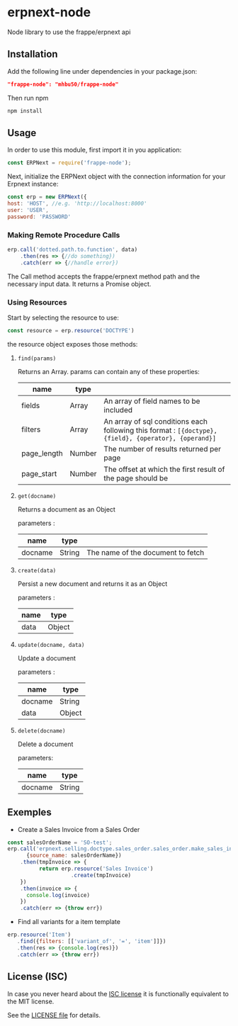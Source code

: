 # erpnext-node

Node library to use the frappe/erpnext api

## Installation

Add the following line under dependencies in your package.json:

```json
"frappe-node": "mhbu50/frappe-node"
```

Then run npm

```bash
npm install
```

## Usage

In order to use this module, first import it in you application:

```js
const ERPNext = require('frappe-node');
```

Next, initialize the ERPNext object with the connection information for your Erpnext instance:

```js
const erp = new ERPNext({
host: 'HOST', //e.g. 'http://localhost:8000'
user: 'USER',
password: 'PASSWORD'
```

### Making Remote Procedure Calls

```js
erp.call('dotted.path.to.function', data)
    .then(res => {//do something})
    .catch(err => {//handle error})
```
The Call method accepts the frappe/erpnext method path and the necessary input data.
It returns a Promise object.


### Using Resources

Start by selecting the resource to use:

```js
const resource = erp.resource('DOCTYPE')
```

the resource object exposes those methods:

1. `find(params)`

    Returns an Array.
    params can contain any of these properties:

    | name | type |  |
    | --- | --- | --- |
    | fields | Array | An array of field names to be included |
    | filters | Array | An array of sql conditions each following this format :  `[{doctype}, {field}, {operator}, {operand}]`|
    | page_length | Number | The number of results returned per page |
    | page_start | Number | The offset at which the first result of the page should be |


2. `get(docname)`

    Returns a document as an Object

    parameters :

    | name | type |  |
    | ---- | ----- | ---- |
    | docname | String | The name of the document to fetch |


3. `create(data)`

    Persist a new document and returns it as an Object

    parameters :

    | name | type |
    | ---- | ----- |
    | data | Object |


4. `update(docname, data)`

    Update a document

    parameters :

    | name | type |
    | ---- | ----- |
    | docname | String |
    | data | Object |


5. `delete(docname)`

    Delete a document

    parameters:

    | name | type |
    | ---- | ----- |
    | docname | String |


## Exemples

  * Create a Sales Invoice from a Sales Order

  ```js
  const salesOrderName = 'SO-test';
  erp.call('erpnext.selling.doctype.sales_order.sales_order.make_sales_invoice',
        {source_name: salesOrderName})
      .then(tmpInvoice => {
            return erp.resource('Sales Invoice')
                      .create(tmpInvoice)
      })
      .then(invoice => {
        console.log(invoice)
      })
      .catch(err => {throw err})

  ```

  * Find all variants for a item template

  ```js
  erp.resource('Item')
     .find({filters: [['variant_of', '=', 'item']]})
     .then(res => {console.log(res)})
     .catch(err => {throw err})
  ```
## License (ISC)

In case you never heard about the [ISC license](http://en.wikipedia.org/wiki/ISC_license) it is functionally equivalent to the MIT license.

See the [LICENSE file](LICENSE) for details.
